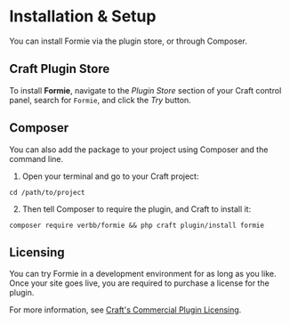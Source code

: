 # Installation & Setup
You can install Formie via the plugin store, or through Composer.

## Craft Plugin Store
To install **Formie**, navigate to the _Plugin Store_ section of your Craft control panel, search for `Formie`, and click the _Try_ button.

## Composer
You can also add the package to your project using Composer and the command line.

1. Open your terminal and go to your Craft project:
```shell
cd /path/to/project
```

2. Then tell Composer to require the plugin, and Craft to install it:
```shell
composer require verbb/formie && php craft plugin/install formie
```

## Licensing
You can try Formie in a development environment for as long as you like. Once your site goes live, you are required to purchase a license for the plugin.

For more information, see [Craft's Commercial Plugin Licensing](https://docs.craftcms.com/v4/plugins.html#commercial-plugin-licensing).
